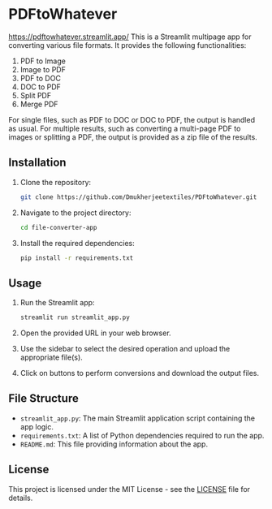 # PDFtoWhatever

https://pdftowhatever.streamlit.app/
This is a Streamlit multipage app for converting various file formats. It provides the following functionalities:

1. PDF to Image
2. Image to PDF
3. PDF to DOC
4. DOC to PDF
5. Split PDF
6. Merge PDF

For single files, such as PDF to DOC or DOC to PDF, the output is handled as usual. For multiple results, such as converting a multi-page PDF to images or splitting a PDF, the output is provided as a zip file of the results.

## Installation

1. Clone the repository:

    ```bash
    git clone https://github.com/Dmukherjeetextiles/PDFtoWhatever.git
    ```

2. Navigate to the project directory:

    ```bash
    cd file-converter-app
    ```

3. Install the required dependencies:

    ```bash
    pip install -r requirements.txt
    ```

## Usage

1. Run the Streamlit app:

    ```bash
    streamlit run streamlit_app.py
    ```

2. Open the provided URL in your web browser.

3. Use the sidebar to select the desired operation and upload the appropriate file(s).

4. Click on buttons to perform conversions and download the output files.

## File Structure

- `streamlit_app.py`: The main Streamlit application script containing the app logic.
- `requirements.txt`: A list of Python dependencies required to run the app.
- `README.md`: This file providing information about the app.

## License

This project is licensed under the MIT License - see the [LICENSE](https://github.com/Dmukherjeetextiles/PDFtoWhatever/license) file for details.
